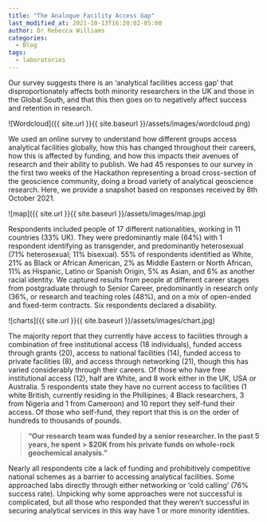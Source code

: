 ```yaml
---
title: "The Analogue Facility Access Gap"
last_modified_at: 2021-10-13T16:20:02-05:00
author: Dr Rebecca Williams
categories:
  - Blog
tags:
  - laboratories
---
```


Our survey suggests there is an ‘analytical facilities access gap’ that disproportionately affects both minority researchers in the UK and those in the Global South, and that this then goes on to negatively affect success and retention in research.

![Wordcloud]({{ site.url }}{{ site.baseurl }}/assets/images/wordcloud.png) 

We used an online survey to understand how different groups access analytical facilities globally, how this has changed throughout their careers, how this is affected by funding, and how this impacts their avenues of research and their ability to publish. We had 45 responses to our survey in the first two weeks of the Hackathon representing a broad cross-section of the geoscience community, doing a broad variety of analytical geoscience research. Here, we provide a snapshot based on responses received by 8th October 2021.

![map]({{ site.url }}{{ site.baseurl }}/assets/images/map.jpg)

Respondents included people of 17 different nationalities, working in 11 countries (33% UK). They were predominantly male (64%) with 1 respondent identifying as transgender, and predominantly heterosexual (71% heterosexual; 11% bisexual). 55% of respondents identified as White, 21% as Black or African American, 2% as Middle Eastern or North African, 11% as Hispanic, Latino or Spanish Origin, 5% as Asian, and 6% as another racial identity. We captured results from people at different career stages from postgraduate through to Senior Career, predominantly in research only (36%, or research and teaching roles (48%), and on a mix of open-ended and fixed-term contracts. Six respondents declared a disability.

![charts]({{ site.url }}{{ site.baseurl }}/assets/images/chart.jpg)

The majority report that they currently have access to facilities through a combination of free institutional access (18 individuals), funded access through grants (20), access to national facilities (14), funded access to private facilities (8), and access through networking (21), though this has varied considerably through their careers. Of those who have free institutional access (12), half are White, and 8 work either in the UK, USA or Australia.  5 respondents state they have no current access to facilities (1 white British, currently residing in the Phillipines; 4 Black researchers, 3 from Nigeria and 1 from Cameroon)  and 10 report they self-fund their access. Of those who self-fund, they report that this is on the order of hundreds to thousands of pounds. 

>**“Our research team was funded by a senior researcher. In the past 5 years, he spent > $20K from his private funds on whole-rock geochemical analysis.”**

Nearly all respondents cite a lack of funding and prohibitively competitive national schemes as a barrier to accessing analytical facilities. Some approached labs directly through either networking or ‘cold calling’ (76% success rate). Unpicking why some approaches were not successful is complicated, but all those who responded that they weren’t successful in securing analytical services in this way have 1 or more minority identities. 
